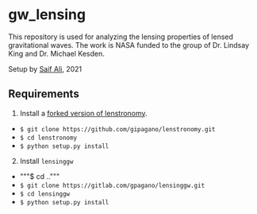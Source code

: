 # gw_lensing

This repository is used for analyzing the lensing properties of lensed gravitational waves. The work is NASA funded to the group of Dr. Lindsay King and Dr. Michael Kesden. 

Setup by [Saif Ali](https://github.com/astroboy07), 2021

## Requirements

1. Install a [forked version of lenstronomy](https://github.com/gipagano/lenstronomy).
* `$ git clone https://github.com/gipagano/lenstronomy.git`
* `$ cd lenstronomy`
* `$ python setup.py install`

2. Install `lensinggw`
* """$ cd .."""
* `$ git clone https://gitlab.com/gpagano/lensinggw.git`
* `$ cd lensinggw`
* `$ python setup.py install`
